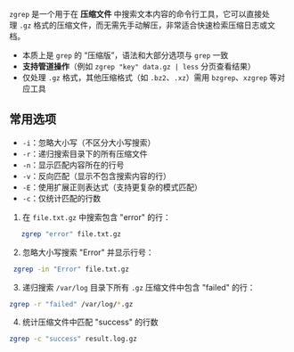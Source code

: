 
`zgrep` 是一个用于在 **压缩文件** 中搜索文本内容的命令行工具，它可以直接处理 `.gz` 格式的压缩文件，而无需先手动解压，非常适合快速检索压缩日志或文档。

- 本质上是 `grep` 的 “压缩版”，语法和大部分选项与 `grep` 一致
- **支持管道操作**（例如 `zgrep "key" data.gz | less` 分页查看结果）
- 仅处理 `.gz` 格式，其他压缩格式（如 `.bz2`、`.xz`）需用 `bzgrep`、`xzgrep` 等对应工具

## 常用选项

- `-i`：忽略大小写（不区分大小写搜索）
- `-r`：递归搜索目录下的所有压缩文件
- `-n`：显示匹配内容所在的行号
- `-v`：反向匹配（显示不包含搜索内容的行）
- `-E`：使用扩展正则表达式（支持更复杂的模式匹配）
- `-c`：仅统计匹配的行数



1. 在 `file.txt.gz` 中搜索包含 "error" 的行：

```bash
   zgrep "error" file.txt.gz
```

2. 忽略大小写搜索 "Error" 并显示行号：

```bash
 zgrep -in "Error" file.txt.gz
```

3. 递归搜索 `/var/log` 目录下所有 `.gz` 压缩文件中包含 "failed" 的行：
```bash
zgrep -r "failed" /var/log/*.gz
```

 4. 统计压缩文件中匹配 "success" 的行数
 
```bash
zgrep -c "success" result.log.gz
```
